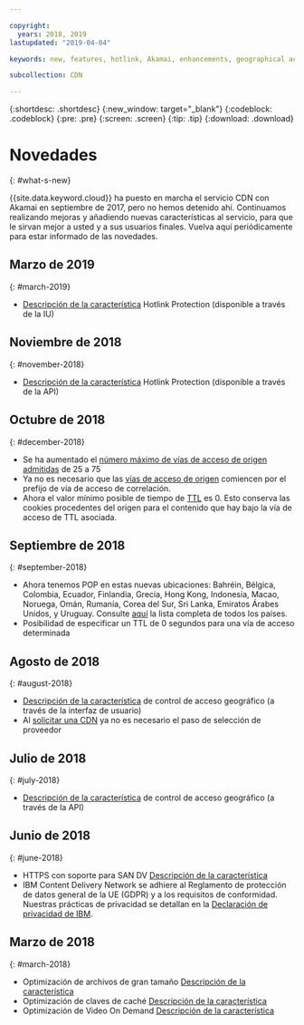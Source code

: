 ```yaml
---

copyright:
  years: 2018, 2019
lastupdated: "2019-04-04"

keywords: new, features, hotlink, Akamai, enhancements, geographical access, cache, key, optimization, video on demand, feature, descriptions, protection, vendor

subcollection: CDN

---
```


{:shortdesc: .shortdesc}
{:new_window: target="_blank"}
{:codeblock: .codeblock}
{:pre: .pre}
{:screen: .screen}
{:tip: .tip}
{:download: .download}

# Novedades
{: #what-s-new}

{{site.data.keyword.cloud}} ha puesto en marcha el servicio CDN con Akamai en septiembre de 2017, pero no hemos detenido ahí. Continuamos realizando mejoras y añadiendo nuevas características al servicio, para que le sirvan mejor a usted y a sus usuarios finales. Vuelva aquí periódicamente para estar informado de las novedades.

## Marzo de 2019
{: #march-2019}

* [Descripción de la característica](/docs/infrastructure/CDN?topic=CDN-feature-descriptions#hotlink-protection) Hotlink Protection (disponible a través de la IU)

## Noviembre de 2018
{: #november-2018}

  * [Descripción de la característica](/docs/infrastructure/CDN?topic=CDN-feature-descriptions#hotlink-protection) Hotlink Protection (disponible a través de la API)
  
## Octubre de 2018
{: #december-2018}

  * Se ha aumentado el [número máximo de vías de acceso de origen admitidas](/docs/infrastructure/CDN?topic=CDN-known-limitations#known-limitations) de 25 a 75
  * Ya no es necesario que las [vías de acceso de origen](/docs/infrastructure/CDN?topic=CDN-manage-your-cdn#adding-origin-path-details) comiencen por el prefijo de vía de acceso de correlación.
  * Ahora el valor mínimo posible de tiempo de [TTL](/docs/infrastructure/CDN?topic=CDN-manage-your-cdn#setting-content-caching-time-using-time-to-live-) es 0. Esto conserva las cookies procedentes del origen para el contenido que hay bajo la vía de acceso de TTL asociada.

## Septiembre de 2018
{: #september-2018}

  * Ahora tenemos POP en estas nuevas ubicaciones: Bahréin, Bélgica, Colombia, Ecuador, Finlandia, Grecia, Hong Kong, Indonesia, Macao, Noruega, Omán, Rumanía, Corea del Sur, Sri Lanka, Emiratos Árabes Unidos, y Uruguay. Consulte [aquí](/docs/infrastructure/CDN?topic=CDN-list-of-edge-servers#list-of-edge-servers) la lista completa de todos los países.
  * Posibilidad de especificar un TTL de 0 segundos para una vía de acceso determinada

## Agosto de 2018
{: #august-2018}

  * [Descripción de la característica](/docs/infrastructure/CDN?topic=CDN-feature-descriptions#geographical-access-control) de control de acceso geográfico (a través de la interfaz de usuario)
  * Al [solicitar una CDN](/docs/infrastructure/CDN?topic=CDN-order-a-cdn#order-a-new-cdn-) ya no es necesario el paso de selección de proveedor

## Julio de 2018
{: #july-2018}

  * [Descripción de la característica](/docs/infrastructure/CDN?topic=CDN-feature-descriptions#geographical-access-control) de control de acceso geográfico (a través de la API)

## Junio de 2018
{: #june-2018}

* HTTPS con soporte para SAN DV [Descripción de la característica](/docs/infrastructure/CDN?topic=CDN-feature-descriptions#https-protocol-support)
* IBM Content Delivery Network se adhiere al Reglamento de protección de datos general de la UE (GDPR) y a los requisitos de conformidad. Nuestras prácticas de privacidad se detallan en la [Declaración de privacidad de IBM](https://www.ibm.com/privacy/us/en/).

## Marzo de 2018
{: #march-2018}

  * Optimización de archivos de gran tamaño [Descripción de la característica](/docs/infrastructure/CDN?topic=CDN-feature-descriptions#large-file-optimization)
  * Optimización de claves de caché [Descripción de la característica](/docs/infrastructure/CDN?topic=CDN-feature-descriptions#cache-key-optimization)
  * Optimización de Video On Demand [Descripción de la característica](/docs/infrastructure/CDN?topic=CDN-feature-descriptions#video-on-demand)
